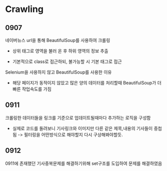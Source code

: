 # Crawling

## 0907

네이버뉴스 url을 통해 BeautifulSoup를 사용하여 크롤링

- 상위 태그로 영역을 불러 온 후 하위 영역의 정보 추출

- 기본적으로 class로 접근하되, 불가능할 시 기본 태그로 접근

Selenium을 사용하지 않고 BeautifulSoup를 사용한 이유

- 해당 페이지가 동적이지 않았고 많은 양의 데이터를 처리할때 
  BeautifulSoup가 더 빠른 작업속도를 가짐

## 0911

크롤링한 데이터들을 링크를 기준으로 업데이트될때마다 추가하는 로직을 구성함

- 실제로 코드를 돌려보니 기사링크와 이미지만 다른 같은 제목,내용의 기사들이 중첩됨
  -> 필터링을 어떤방식으로 해야할지 다시 구상해봐야할듯.

## 0912

0911에 존재했던 기사중복문제를 해결하기위해 set구조를 도입하여 문제를 해결하였음
